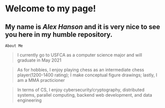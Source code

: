 # Welcome to my page! 

## My name is *Alex Hanson* and it is very nice to see you here in my humble repository.

`About Me`
> I currently go to USFCA as a computer science major and will graduate in May 2021

> As for hobbies, I enjoy playing chess as an intermediate chess player(1200-1400 rating); I make conceptual figure drawings; lastly, I am a MMA practicioner

> In terms of CS, I enjoy cybersecurity/cryptography, distributed systems, parallel computing, backend web development, and data engineering
